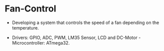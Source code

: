 # Fan-Control
- Developing a system that controls the speed of a fan depending on the temperature.

- Drivers: GPIO, ADC, PWM, LM35 Sensor, LCD and DC-Motor - Microcontroller: ATmega32.
